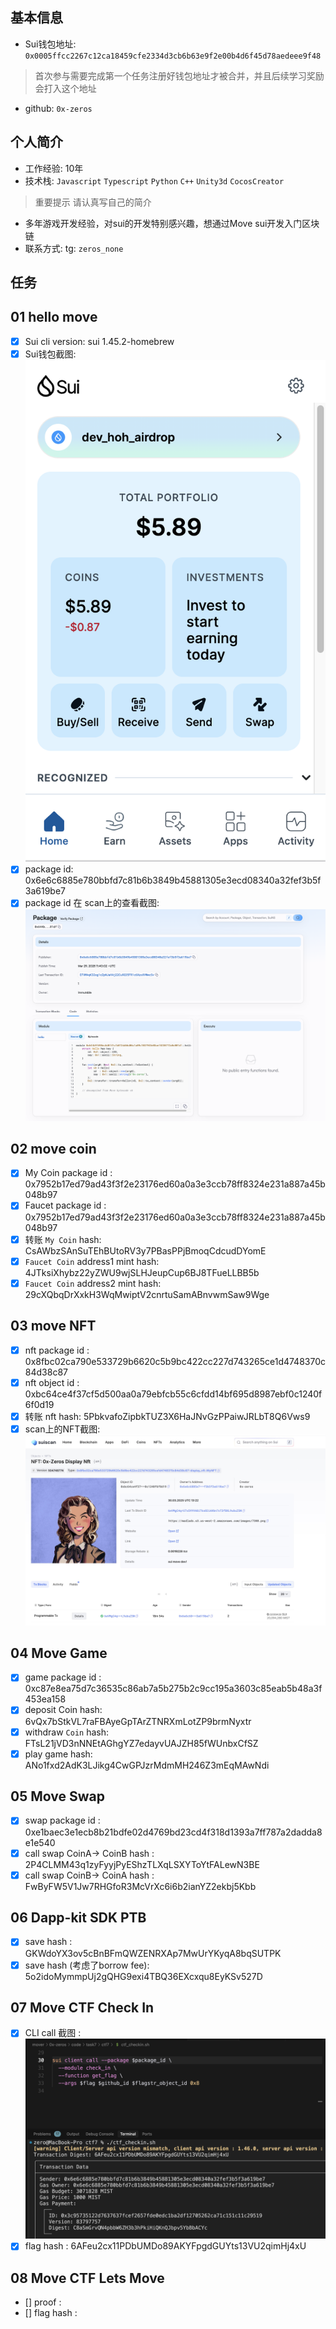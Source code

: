 ## 基本信息
- Sui钱包地址: `0x0005ffcc2267c12ca18459cfe2334d3cb6b63e9f2e00b4d6f45d78aedeee9f48`
> 首次参与需要完成第一个任务注册好钱包地址才被合并，并且后续学习奖励会打入这个地址
- github: `0x-zeros`

## 个人简介
- 工作经验: 10年
- 技术栈: `Javascript` `Typescript` `Python` `C++` `Unity3d` `CocosCreator` 
> 重要提示 请认真写自己的简介
- 多年游戏开发经验，对sui的开发特别感兴趣，想通过Move sui开发入门区块链
- 联系方式: tg: `zeros_none`

## 任务

##   01 hello move  
- [x] Sui cli version: sui 1.45.2-homebrew
- [x] Sui钱包截图: ![Sui钱包截图](./images/task1_wallet.png)
- [x] package id: 0x6e6c6885e780bbfd7c81b6b3849b45881305e3ecd08340a32fef3b5f3a619be7
- [x] package id 在 scan上的查看截图:![Scan截图](./images/task1_packageid.png)

##   02 move coin
- [x] My Coin package id : 0x7952b17ed79ad43f3f2e23176ed60a0a3e3ccb78ff8324e231a887a45b048b97
- [x] Faucet package id : 0x7952b17ed79ad43f3f2e23176ed60a0a3e3ccb78ff8324e231a887a45b048b97
- [x] 转账 `My Coin` hash: CsAWbzSAnSuTEhBUtoRV3y7PBasPPjBmoqCdcudDYomE
- [x] `Faucet Coin` address1 mint hash: 4JTksiXhybz22yZWU9wjSLHJeupCup6BJ8TFueLLBB5b
- [x] `Faucet Coin` address2 mint hash: 29cXQbqDrXxkH3WqMwiptV2cnrtuSamABnvwmSaw9Wge

##   03 move NFT
- [x] nft package id : 0x8fbc02ca790e533729b6620c5b9bc422cc227d743265ce1d4748370c84d38c87
- [x] nft object id : 0xbc64ce4f37cf5d500aa0a79ebfcb55c6cfdd14bf695d8987ebf0c1240f6f0d19
- [x] 转账 nft  hash: 5PbkvafoZipbkTUZ3X6HaJNvGzPPaiwJRLbT8Q6Vws9
- [x] scan上的NFT截图:![Scan截图](./images/task3_nft.jpg)

##   04 Move Game
- [x] game package id : 0xc87e8ea75d7c36535c86ab7a5b275b2c9cc195a3603c85eab5b48a3f453ea158
- [x] deposit Coin hash: 6vQx7bStkVL7raFBAyeGpTArZTNRXmLotZP9brmNyxtr
- [x] withdraw `Coin` hash: FTsL21jVD3nNNEtAGhgYZ7edayvUAJZH85fWUnbxCfSZ
- [x] play game hash: ANo1fxd2AdK3LJikg4CwGPJzrMdmMH246Z3mEqMAwNdi

##   05 Move Swap
- [x] swap package id : 0xe1baec3e1ecb8b21bdfe02d4769bd23cd4f318d1393a7ff787a2dadda8e1e540
- [x] call swap CoinA-> CoinB  hash : 2P4CLMM43q1zyFyyjPyEShzTLXqLSXYToYtFALewN3BE
- [x] call swap CoinB-> CoinA  hash : FwByFW5V1Jw7RHGfoR3McVrXc6i6b2ianYZ2ekbj5Kbb

##   06 Dapp-kit SDK PTB
- [x] save hash : GKWdoYX3ov5cBnBFmQWZENRXAp7MwUrYKyqA8bqSUTPK
- [x] save hash (考虑了borrow fee): 5o2idoMymmpUj2gQHG9exi4TBQ36EXcxqu8EyKSv527D

##   07 Move CTF Check In
- [x] CLI call 截图 : ![截图](./images/task7.png)
- [x] flag hash : 6AFeu2cx11PDbUMDo89AKYFpgdGUYts13VU2qimHj4xU

##   08 Move CTF Lets Move
- [] proof : 
- [] flag hash :

